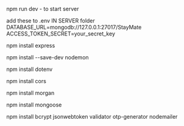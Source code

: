 npm run dev - to start server  

add these to .env IN SERVER folder 
DATABASE_URL=mongodb://127.0.0.1:27017/StayMate
ACCESS_TOKEN_SECRET=your_secret_key

npm install express

npm install --save-dev nodemon

npm install dotenv

npm install cors

npm install morgan

npm install mongoose

npm install bcrypt jsonwebtoken validator otp-generator nodemailer


